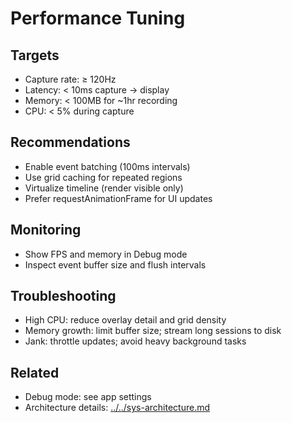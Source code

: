 # Performance Tuning

## Targets

- Capture rate: ≥ 120Hz
- Latency: < 10ms capture → display
- Memory: < 100MB for ~1hr recording
- CPU: < 5% during capture

## Recommendations

- Enable event batching (100ms intervals)
- Use grid caching for repeated regions
- Virtualize timeline (render visible only)
- Prefer requestAnimationFrame for UI updates

## Monitoring

- Show FPS and memory in Debug mode
- Inspect event buffer size and flush intervals

## Troubleshooting

- High CPU: reduce overlay detail and grid density
- Memory growth: limit buffer size; stream long sessions to disk
- Jank: throttle updates; avoid heavy background tasks

## Related

- Debug mode: see app settings
- Architecture details: [../../sys-architecture.md](../../sys-architecture.md#performance_specs)
